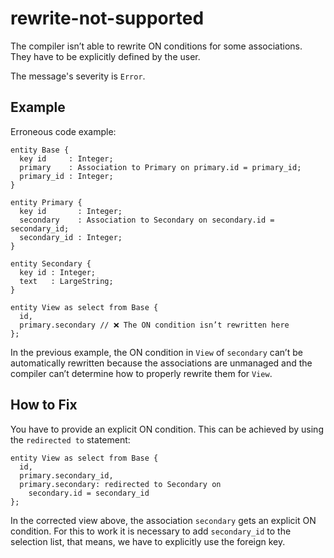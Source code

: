 # rewrite-not-supported

The compiler isn’t able to rewrite ON conditions for some associations.
They have to be explicitly defined by the user.

The message's severity is `Error`.

## Example

Erroneous code example:

```cds
entity Base {
  key id     : Integer;
  primary    : Association to Primary on primary.id = primary_id;
  primary_id : Integer;
}

entity Primary {
  key id       : Integer;
  secondary    : Association to Secondary on secondary.id = secondary_id;
  secondary_id : Integer;
}

entity Secondary {
  key id : Integer;
  text   : LargeString;
}

entity View as select from Base {
  id,
  primary.secondary // ❌ The ON condition isn’t rewritten here
};
```

In the previous example, the ON condition in `View` of `secondary` can’t be
automatically rewritten because the associations are unmanaged and the
compiler can’t determine how to properly rewrite them for `View`.

## How to Fix

You have to provide an explicit ON condition.  This can be achieved by using
the `redirected to` statement:

```cds
entity View as select from Base {
  id,
  primary.secondary_id,
  primary.secondary: redirected to Secondary on
    secondary.id = secondary_id
};
```

In the corrected view above, the association `secondary` gets an explicit ON
condition.  For this to work it is necessary to add `secondary_id` to the
selection list, that means, we have to explicitly use the foreign key.

